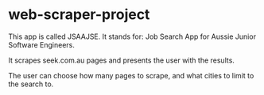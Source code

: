 # web-scraper-project
This app is called JSAAJSE.
It stands for: Job Search App for Aussie Junior Software Engineers. 

It scrapes seek.com.au pages and presents the user with the results. 

The user can choose how many pages to scrape, and what cities to limit to the search to. 

